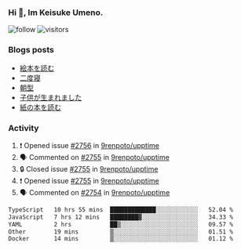 ### Hi 👋, Im Keisuke Umeno.

<!--
**9renpoto/9renpoto** is a ✨ _special_ ✨ repository because its `README.md` (this file) appears on your GitHub profile.

Here are some ideas to get you started:

- 🔭 I’m currently working on ...
- 🌱 I’m currently learning ...
- 👯 I’m looking to collaborate on ...
- 🤔 I’m looking for help with ...
- 💬 Ask me about ...
- 📫 How to reach me: ...
- 😄 Pronouns: ...
- ⚡ Fun fact: ...
-->

![follow](https://img.shields.io/github/followers/9renpoto?label=Follow&style=social)
![visitors](https://komarev.com/ghpvc/?username=9renpoto&label=Profile%20views&color=0e75b6&style=flat)

### Blogs posts

<!-- BLOG-POST-LIST:START -->
- [絵本を読む](https://9renpoto.win/entry/2024/07/26/picture_book)
- [二度寝](https://9renpoto.win/entry/2024/07/18/going_back_to_sleep)
- [朝型](https://9renpoto.win/entry/2024/05/29/im-an-early)
- [子供が生まれました](https://9renpoto.win/entry/2024/04/18/hello-world)
- [紙の本を読む](https://9renpoto.win/entry/2024/02/25/reading-papar-book)
<!-- BLOG-POST-LIST:END -->

### Activity

<!--START_SECTION:activity-->
1. ❗ Opened issue [#2756](https://github.com/9renpoto/upptime/issues/2756) in [9renpoto/upptime](https://github.com/9renpoto/upptime)
2. 🗣 Commented on [#2755](https://github.com/9renpoto/upptime/issues/2755#issuecomment-2251504022) in [9renpoto/upptime](https://github.com/9renpoto/upptime)
3. 🔒 Closed issue [#2755](https://github.com/9renpoto/upptime/issues/2755) in [9renpoto/upptime](https://github.com/9renpoto/upptime)
4. ❗ Opened issue [#2755](https://github.com/9renpoto/upptime/issues/2755) in [9renpoto/upptime](https://github.com/9renpoto/upptime)
5. 🗣 Commented on [#2754](https://github.com/9renpoto/upptime/issues/2754#issuecomment-2251365113) in [9renpoto/upptime](https://github.com/9renpoto/upptime)
<!--END_SECTION:activity-->

<!--START_SECTION:waka-->

```txt
TypeScript   10 hrs 55 mins  █████████████░░░░░░░░░░░░   52.04 %
JavaScript   7 hrs 12 mins   ████████▓░░░░░░░░░░░░░░░░   34.33 %
YAML         2 hrs           ██▒░░░░░░░░░░░░░░░░░░░░░░   09.57 %
Other        19 mins         ▒░░░░░░░░░░░░░░░░░░░░░░░░   01.51 %
Docker       14 mins         ▒░░░░░░░░░░░░░░░░░░░░░░░░   01.12 %
```

<!--END_SECTION:waka-->
